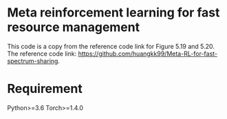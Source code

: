 # Meta reinforcement learning for fast resource management

This code is a copy from the reference code link for Figure 5.19 and 5.20. 
The reference code link: https://github.com/huangkk99/Meta-RL-for-fast-spectrum-sharing.

# Requirement

Python>=3.6
Torch>=1.4.0


